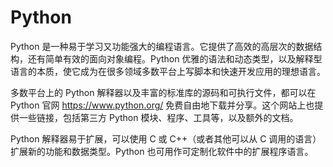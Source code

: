 <!--
 * @Github       : https://github.com/superzhc/BigData-A-Question
 * @Author       : SUPERZHC
 * @CreateDate   : 2020-08-25 16:37:51
 * @LastEditTime : 2020-12-25 13:52:32
 * @Copyright 2020 SUPERZHC
-->
# Python

Python 是一种易于学习又功能强大的编程语言。它提供了高效的高层次的数据结构，还有简单有效的面向对象编程。Python 优雅的语法和动态类型，以及解释型语言的本质，使它成为在很多领域多数平台上写脚本和快速开发应用的理想语言。

多数平台上的 Python 解释器以及丰富的标准库的源码和可执行文件，都可以在 Python 官网 <https://www.python.org/> 免费自由地下载并分享。这个网站上也提供一些链接，包括第三方 Python 模块、程序、工具等，以及额外的文档。

Python 解释器易于扩展，可以使用 C 或 C++（或者其他可以从 C 调用的语言）扩展新的功能和数据类型。Python 也可用作可定制化软件中的扩展程序语言。